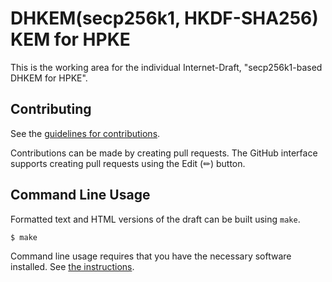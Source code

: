 # DHKEM(secp256k1, HKDF-SHA256) KEM for HPKE

This is the working area for the individual Internet-Draft, "secp256k1-based DHKEM for HPKE".

## Contributing

See the
[guidelines for contributions](https://github.com/kwantam/draft-wahby-cfrg-hpke-dhkem-secp256k1/blob/main/CONTRIBUTING.md).

Contributions can be made by creating pull requests.
The GitHub interface supports creating pull requests using the Edit (✏) button.

## Command Line Usage

Formatted text and HTML versions of the draft can be built using `make`.

```sh
$ make
```

Command line usage requires that you have the necessary software installed.  See
[the instructions](https://github.com/martinthomson/i-d-template/blob/main/doc/SETUP.md).


